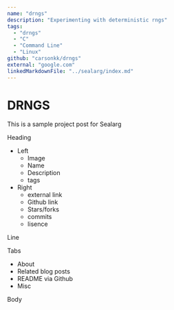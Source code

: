 ```yaml
---
name: "drngs"
description: "Experimenting with deterministic rngs"
tags:
  - "drngs"
  - "C"
  - "Command Line"
  - "Linux"
github: "carsonkk/drngs"
external: "google.com"
linkedMarkdownFile: "../sealarg/index.md"
---
```


# DRNGS

This is a sample project post for Sealarg

Heading

- Left
  - Image
  - Name
  - Description
  - tags
- Right
  - external link
  - Github link
  - Stars/forks
  - commits
  - lisence

Line

Tabs

- About
- Related blog posts
- README via Github
- Misc

Body